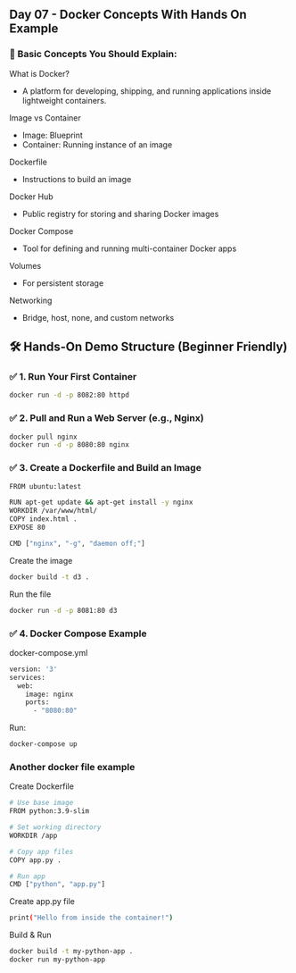 
## Day 07 - Docker Concepts With Hands On Example 

### 🧠 Basic Concepts You Should Explain:
What is Docker?
 - A platform for developing, shipping, and running applications inside lightweight containers.

Image vs Container
 - Image: Blueprint
 - Container: Running instance of an image

Dockerfile
 - Instructions to build an image

Docker Hub
 - Public registry for storing and sharing Docker images

Docker Compose
 - Tool for defining and running multi-container Docker apps

Volumes
 - For persistent storage

Networking
 - Bridge, host, none, and custom networks

## 🛠 Hands-On Demo Structure (Beginner Friendly)


### ✅ 1. Run Your First Container
```sh
docker run -d -p 8082:80 httpd
```

### ✅ 2. Pull and Run a Web Server (e.g., Nginx)
```sh
docker pull nginx
docker run -d -p 8080:80 nginx
```

### ✅ 3. Create a Dockerfile and Build an Image
```sh
FROM ubuntu:latest

RUN apt-get update && apt-get install -y nginx
WORKDIR /var/www/html/
COPY index.html .
EXPOSE 80

CMD ["nginx", "-g", "daemon off;"]
```
Create the image
```sh
docker build -t d3 .
```
Run the file
```sh
docker run -d -p 8081:80 d3
```

### ✅ 4. Docker Compose Example
docker-compose.yml
```sh
version: '3'
services:
  web:
    image: nginx
    ports:
      - "8080:80"
```
Run:
```sh
docker-compose up
```

### Another docker file example
Create Dockerfile
```sh
# Use base image
FROM python:3.9-slim

# Set working directory
WORKDIR /app

# Copy app files
COPY app.py .

# Run app
CMD ["python", "app.py"]
```

Create app.py file
```sh
print("Hello from inside the container!")
```
Build & Run
```sh
docker build -t my-python-app .
docker run my-python-app
```
